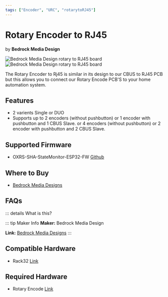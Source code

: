 ```yaml
---
tags: ["Encoder", "URC", "rotarytoRJ45"]
---
```

# Rotary Encoder to RJ45
<p class="maker">by <b>Bedrock Media Design</b></p>

<!-- Board Image -->
![Bedrock Media Design rotary to RJ45 board](/images/rotaryencoder.jpg)
![Bedrock Media Design rotary to RJ45 board](/images/rotaryencoderduo.jpg)


<!-- Board Description -->
The Rotary Encoder to Rj45 is similar in its design to our CBUS to RJ45 PCB but this allows you to connect our Rotary Encode PCB'S to your home automation system. 

## Features
- 2 varients Single or DUO
- Supports up to 2 encoders (without pushbutton) or 1 encoder with pushbutton and 1 CBUS Slave. or 4 encoders (without pushbutton) or 2 encoder with pushbutton and 2 CBUS Slave.

## Supported Firmware
- OXRS-SHA-StateMonitor-ESP32-FW [Github](https://github.com/SuperHouse/OXRS-SHA-StateMonitor-ESP32-FW)

## Where to Buy
- [Bedrock Media Designs](https://bmdesigns.com.au)

## FAQs
::: details What is this?


::: tip Maker Info
**Maker:** Bedrock Media Design

**Link:** [Bedrock Media Designs](https://bmdesigns.com.au/)
:::

## Compatible Hardware
- Rack32 [Link](/docs/hardware/controllers/rack32.html)

## Required Hardware
- Rotary Encode [Link](/docs/hardware/input-devices/rotaryencode.html)
